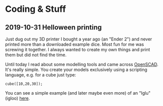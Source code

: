 # Coding & Stuff

## 2019-10-31 Helloween printing

Just dug out my 3D printer I bought a year ago (an "Ender 2") and never printed more than a downloaded example dice. Most fun for me was screwing it together. I always wanted to create my own things and print them but did not find the time.

Until today I read about some modelling tools and came across [OpenSCAD](https://www.openscad.org). It's really simple. You create your models exclusively using a scripting language, e.g. for a cube just type:
```
cube([10,20,30]);
```
You can see a simple example (and later maybe even more) of an "Iglu" (igloo) [here](https://github.com/jpstrube/3d-printing-examples).
